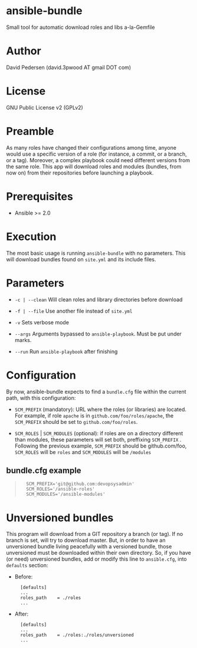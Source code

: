 # ansible-bundle

Small tool for automatic download roles and libs a-la-Gemfile

# Author
David Pedersen (david.3pwood AT gmail DOT com)

# License
GNU Public License v2 (GPLv2)

# Preamble

As many roles have changed their configurations among time, anyone would use a
specific version of a role (for instance, a commit, or a branch, or a tag).
Moreover, a complex playbook could need different versions from the same role. This app will download roles and modules (bundles, from now on) from their repositories before launching a playbook.

# Prerequisites

- Ansible >= 2.0

# Execution

The most basic usage is running `ansible-bundle` with no parameters. This will download bundles found on `site.yml` and its include files.

# Parameters

- `-c | --clean` Will clean roles and library directories before download

- `-f | --file` Use another file instead of `site.yml`

- `-v` Sets verbose mode

- `--args` Arguments bypassed to `ansible-playbook`. Must be put under marks.

- `--run` Run `ansible-playbook` after finishing

# Configuration

By now, ansible-bundle expects to find a `bundle.cfg` file within the current 
path, with this configuration:

- `SCM_PREFIX` (mandatory): URL where the roles (or libraries) are located. For example,
if role `apache` is in `github.com/foo/roles/apache`, the `SCM_PREFIX` should be set
to `github.com/foo/roles`.

- `SCM_ROLES` | `SCM_MODULES` (optional): if roles are on a directory different than modules,
these parameters will set both, preffixing `SCM_PREFIX` . Following the previous
example, `SCM_PREFIX` should be github.com/foo, `SCM_ROLES` will be `roles` and
`SCM_MODULES` will be `/modules`

## bundle.cfg example

>       SCM_PREFIX='git@github.com:devopsysadmin'
>       SCM_ROLES='/ansible-roles'
>       SCM_MODULES='/ansible-modules'

# Unversioned bundles

This program will download from a GIT repository a branch (or tag). If no branch is set, will try to download master. But, in order to have an unversioned bundle living peacefully with a versioned bundle, those unversioned must be downloaded within their own directory. So, if you have (or need) unversioned bundles, add or modify this line to `ansible.cfg`, into `defaults` section:

- Before:

        [defaults]
        ...
        roles_path    = ./roles
        ...

- After:
  
        [defaults]
        ...
        roles_path    = ./roles:./roles/unversioned
        ...
